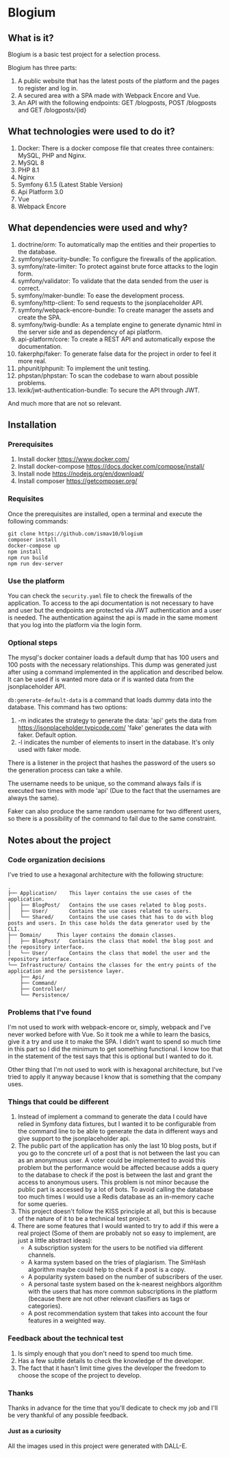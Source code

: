 # Blogium

## What is it?

Blogium is a basic test project for a selection process.

Blogium has three parts:

1. A public website that has the latest posts of the platform and the pages to register and log in.
2. A secured area with a SPA made with Webpack Encore and Vue.
3. An API with the following endpoints: GET /blogposts, POST /blogposts and GET /blogposts/{id}

## What technologies were used to do it?

1. Docker: There is a docker compose file that creates three containers: MySQL, PHP and Nginx.
2. MySQL 8
3. PHP 8.1
4. Nginx
5. Symfony 6.1.5 (Latest Stable Version)
6. Api Platform 3.0
6. Vue
7. Webpack Encore

## What dependencies were used and why?

1. doctrine/orm: To automatically map the entities and their properties to the database.
2. symfony/security-bundle: To configure the firewalls of the application.
3. symfony/rate-limiter: To protect against brute force attacks to the login form.
4. symfony/validator: To validate that the data sended from the user is correct.
5. symfony/maker-bundle: To ease the development process.
6. symfony/http-client: To send requests to the jsonplaceholder API.
7. symfony/webpack-encore-bundle: To create manager the assets and create the SPA.
8. symfony/twig-bundle: As a template engine to generate dynamic html in the server side and as dependency of api platform.
9. api-platform/core: To create a REST API and automatically expose the documentation.
10. fakerphp/faker: To generate false data for the project in order to feel it more real.
11. phpunit/phpunit: To implement the unit testing.
12. phpstan/phpstan: To scan the codebase to warn about possible problems.
13. lexik/jwt-authentication-bundle: To secure the API through JWT.

And much more that are not so relevant.

## Installation

### Prerequisites

1. Install docker https://www.docker.com/
2. Install docker-compose https://docs.docker.com/compose/install/
3. Install node https://nodejs.org/en/download/
4. Install composer https://getcomposer.org/

### Requisites

Once the prerequisites are installed, open a terminal and execute the following commands:

```
git clone https://github.com/ismav10/blogium
composer install
docker-compose up
npm install
npm run build
npm run dev-server
```

### Use the platform

You can check the `security.yaml` file to check the firewalls of the application.
To access to the api documentation is not necessary to have and user but the endpoints are protected via JWT authentication and a user is needed.
The authentication against the api is made in the same moment that you log into the platform via the login form. 

### Optional steps

The mysql's docker container loads a default dump that has 100 users and 100 posts with the necessary relationships.
This dump was generated just after using a command implemented in the application and described below.
It can be used if is wanted more data or if is wanted data from the jsonplaceholder API.

`db:generate-default-data` is a command that loads dummy data into the database.
This command has two options: 

1. -m indicates the strategy to generate the data:
    'api' gets the data from https://jsonplaceholder.typicode.com/
    'fake' generates the data with faker. Default option.
2. -l indicates the number of elements to insert in the database. It's only used with faker mode.

There is a listener in the project that hashes the password of the users so the generation process can take a while.

The username needs to be unique, so the command always fails if is executed two times with mode 'api' (Due to the fact that the usernames are always the same).

Faker can also produce the same random username for two different users, so there is a possibility of the command to fail due to the same constraint.

## Notes about the project

### Code organization decisions

I've tried to use a hexagonal architecture with the following structure:

```
.
├── Application/    This layer contains the use cases of the application.
│   ├── BlogPost/   Contains the use cases related to blog posts.
│   ├── User/       Contains the use cases related to users.
│   └── Shared/     Contains the use cases that has to do with blog posts and users. In this case holds the data generator used by the CLI.
├── Domain/	    This layer contains the domain classes.
│   ├── BlogPost/   Contains the class that model the blog post and the repository interface.
│   └── User/       Contains the class that model the user and the repository interface.
└── Infrastructure/ Contains the classes for the entry points of the application and the persistence layer.
    ├── Api/
    ├── Command/
    ├── Controller/
    └── Persistence/
```
    
### Problems that I've found

I'm not used to work with webpack-encore or, simply, webpack and I've never worked before with Vue. 
So it took me a while to learn the basics, give it a try and use it to make the SPA.
I didn't want to spend so much time in this part so I did the minimum to get something functional.
I know too that in the statement of the test says that this is optional but I wanted to do it.

Other thing that I'm not used to work with is hexagonal architecture, but I've tried to apply it anyway because
I know that is something that the company uses.

### Things that could be different

1. Instead of implement a command to generate the data I could have relied in Symfony data fixtures, but I wanted it to be configurable from the command line to be able to generate the data in different ways and give support to the jsonplaceholder api.
2. The public part of the application has only the last 10 blog posts, but if you go to the concrete url of a post that is not between the last you can as an anonymous user. 
A voter could be implemented to avoid this problem but the performance would be affected because adds a query to the database to check if the post is between the last and grant the access to anonymous users.
This problem is not minor because the public part is accessed by a lot of bots. 
To avoid calling the database too much times I would use a Redis database as an in-memory cache for some queries.
3. This project doesn't follow the KISS principle at all, but this is because of the nature of it to be a technical test project.
4. There are some features that I would wanted to try to add if this were a real project (Some of them are probably not so easy to implement, are just a little abstract ideas):
    - A subscription system for the users to be notified via different channels.
    - A karma system based on the tries of plagiarism. The SimHash algorithm maybe could help to check if a post is a copy.
    - A popularity system based on the number of subscribers of the user.
    - A personal taste system based on the k-nearest neighbors algorithm with the users that has more common subscriptions in the platform (because there are not other relevant clasifiers as tags or categories).
    - A post recommendation system that takes into account the four features in a weighted way.

### Feedback about the technical test

1. Is simply enough that you don't need to spend too much time.
2. Has a few subtle details to check the knowledge of the developer.
3. The fact that it hasn't limit time gives the developer the freedom to choose the scope of the project to develop.

### Thanks

Thanks in advance for the time that you'll dedicate to check my job and I'll be very thankful of any possible feedback.

#### Just as a curiosity

All the images used in this project were generated with DALL-E.